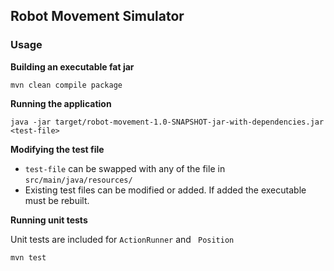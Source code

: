 ## Robot Movement Simulator

### Usage

**Building an executable fat jar**

````
mvn clean compile package
````

**Running the application**

````
java -jar target/robot-movement-1.0-SNAPSHOT-jar-with-dependencies.jar <test-file>
````

**Modifying the test file**
* `test-file` can be swapped with any of the file in `src/main/java/resources/`
* Existing test files can be modified or added. If added the executable must be rebuilt.

**Running unit tests**

Unit tests are included for `ActionRunner` and ` Position`

````
mvn test
````
